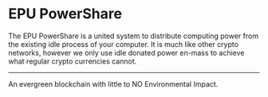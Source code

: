 # EPU PowerShare
The EPU PowerShare is a united system to distribute computing power from the existing idle process of your computer. 
It is much like other crypto networks, however we only use idle donated power en-mass to achieve what regular crypto currencies cannot.
***************************************************************
An evergreen blockchain with little to NO Environmental Impact.
